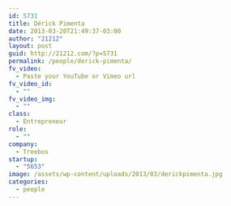 ```yaml
---
id: 5731
title: Dérick Pimenta
date: 2013-03-20T21:49:37-03:00
author: "21212"
layout: post
guid: http://21212.com/?p=5731
permalink: /people/derick-pimenta/
fv_video:
  - Paste your YouTube or Vimeo url
fv_video_id:
  - ""
fv_video_img:
  - ""
class:
  - Entrepreneur
role:
  - ""
company:
  - Treebos
startup:
  - "5653"
image: /assets/wp-content/uploads/2013/03/derickpimenta.jpg
categories:
  - people
---
```

